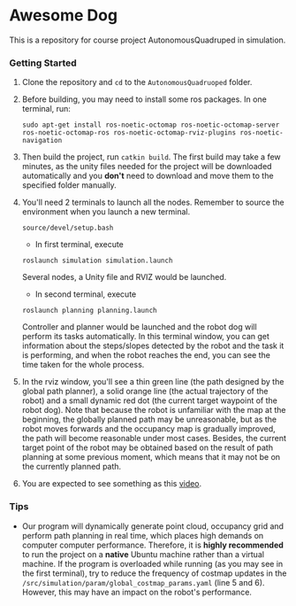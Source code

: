 # Awesome Dog 
This is a repository for course project AutonomousQuadruped in simulation.

### Getting Started  

1. Clone the repository and `cd` to the `AutonomousQuadruoped` folder.  

2. Before building, you may need to install some ros packages. In one terminal, run:  
    ```
    sudo apt-get install ros-noetic-octomap ros-noetic-octomap-server ros-noetic-octomap-ros ros-noetic-octomap-rviz-plugins ros-noetic-navigation
    ```

3. Then build the project, run `catkin build`. The first build may take a few minutes, as the unity files needed for the project will be downloaded automatically and you **don't** need to download and move them to the specified folder manually. 
4. You'll need 2 terminals to launch all the nodes. Remember to source the environment when you launch a new terminal. 
    ```
    source/devel/setup.bash
    ```

    - In first terminal, execute  
    ```
    roslaunch simulation simulation.launch
    ```  
    Several nodes, a Unity file and RVIZ would be launched.  

    
    - In second terminal, execute 
    ```
    roslaunch planning planning.launch
    ```    
    Controller and planner would be launched and the robot dog will perform its tasks automatically. In this terminal window, you can get information about the steps/slopes detected by the robot and the task it is performing, and when the robot reaches the end, you can see the time taken for the whole process.   


5. In the rviz window, you'll see a thin green line (the path designed by the global path planner), a solid orange line (the actual trajectory of the robot) and a small dynamic red dot (the current target waypoint of the robot dog). Note that because the robot is unfamiliar with the map at the beginning, the globally planned path may be unreasonable, but as the robot moves forwards and the occupancy map is gradually improved, the path will become reasonable under most cases. Besides, the current target point of the robot may be obtained based on the result of path planning at some previous moment, which means that it may not be on the currently planned path.

6. You are expected to see something as this [video](https://drive.google.com/file/d/1Ev4BGYuUePXea4E4gV0mWkTVYtVBBhBW/view).

### Tips
- Our program will dynamically generate point cloud, occupancy grid and perform path planning in real time, which places high demands on computer computer performance. Therefore, it is **highly recommended** to run the project on a **native** Ubuntu machine rather than a virtual machine. If the program is overloaded while running (as you may see in the first terminal), try to reduce the frequency of costmap updates in the `/src/simulation/param/global_costmap_params.yaml` (line 5 and 6).  However, this may have an impact on the robot's performance.
